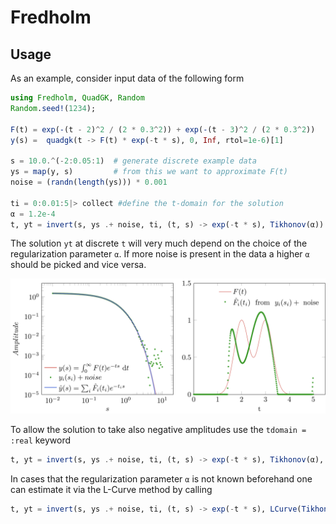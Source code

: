 # Fredholm


## Usage
 As an example, consider input data of the following form

 ```julia
using Fredholm, QuadGK, Random
Random.seed!(1234);

F(t) = exp(-(t - 2)^2 / (2 * 0.3^2)) + exp(-(t - 3)^2 / (2 * 0.3^2))
y(s) =  quadgk(t -> F(t) * exp(-t * s), 0, Inf, rtol=1e-6)[1] 

s = 10.0.^(-2:0.05:1)  # generate discrete example data
ys = map(y, s)         # from this we want to approximate F(t)
noise = (randn(length(ys))) * 0.001 

ti = 0:0.01:5|> collect #define the t-domain for the solution
α = 1.2e-4
t, yt = invert(s, ys .+ noise, ti, (t, s) -> exp(-t * s), Tikhonov(α))
```
The solution `yt` at discrete `t` will very much depend on the choice of the regularization parameter `α`. If more noise is present in the data a higher `α` should be picked and vice versa. 

![example](example.png)

To allow the solution to take also negative amplitudes use the `tdomain = :real` keyword

```julia
t, yt = invert(s, ys .+ noise, ti, (t, s) -> exp(-t * s), Tikhonov(α), tdomain=:real)
```

In cases that the regularization parameter `α` is not known beforehand one can estimate it via the L-Curve method by calling
```julia
t, yt = invert(s, ys .+ noise, ti, (t, s) -> exp(-t * s), LCurve(Tikhonov(α)), tdomain=:real)
```





